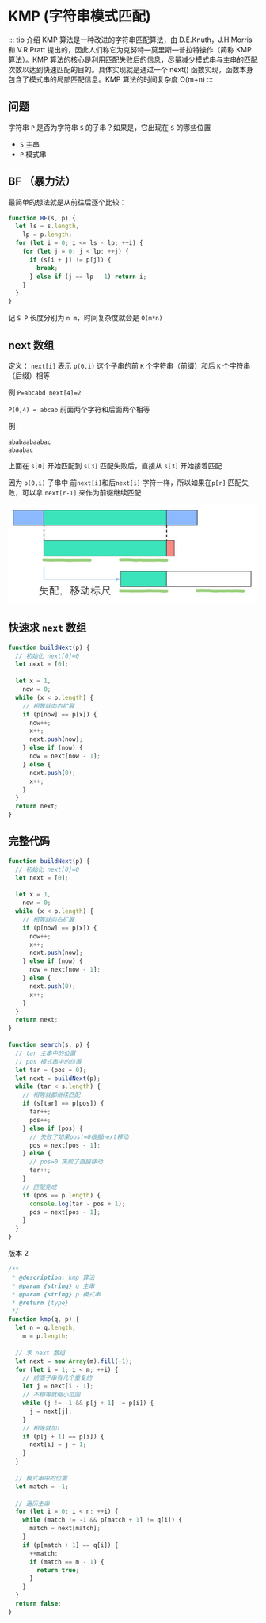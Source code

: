 # KMP (字符串模式匹配)

::: tip 介绍
KMP 算法是一种改进的字符串匹配算法，由 D.E.Knuth，J.H.Morris 和 V.R.Pratt 提出的，因此人们称它为克努特—莫里斯—普拉特操作（简称 KMP 算法）。KMP 算法的核心是利用匹配失败后的信息，尽量减少模式串与主串的匹配次数以达到快速匹配的目的。具体实现就是通过一个 next() 函数实现，函数本身包含了模式串的局部匹配信息。KMP 算法的时间复杂度 O(m+n)
:::

## 问题

字符串 `P` 是否为字符串 `S` 的子串？如果是，它出现在 `S` 的哪些位置

- `S` 主串
- `P` 模式串

## BF （暴力法）

最简单的想法就是从前往后逐个比较：

```js
function BF(s, p) {
  let ls = s.length,
    lp = p.length;
  for (let i = 0; i <= ls - lp; ++i) {
    for (let j = 0; j < lp; ++j) {
      if (s[i + j] != p[j]) {
        break;
      } else if (j == lp - 1) return i;
    }
  }
}
```

记 `S P` 长度分别为 `n m`，时间复杂度就会是 `O(m*n)`

## next 数组

定义： `next[i]` 表示 `p(0,i)` 这个子串的前 `K` 个字符串（前缀）和后 `K` 个字符串（后缀）相等

例 `P=abcabd next[4]=2`

`P(0,4) = abcab` 前面两个字符和后面两个相等

例

```auto
ababaabaabac
abaabac
```

上面在 `s[0]` 开始匹配到 `s[3]` 匹配失败后，直接从 `s[3]` 开始接着匹配

因为 `p(0,i)` 子串中 前`next[i]`和后`next[i]` 字符一样，所以如果在`p[r]` 匹配失败，可以拿 `next[r-1]` 来作为前缀继续匹配

![kmp1](/string_kmp_1.jpg)

## 快速求 `next` 数组

```js
function buildNext(p) {
  // 初始化 next[0]=0
  let next = [0];

  let x = 1,
    now = 0;
  while (x < p.length) {
    // 相等就向右扩展
    if (p[now] == p[x]) {
      now++;
      x++;
      next.push(now);
    } else if (now) {
      now = next[now - 1];
    } else {
      next.push(0);
      x++;
    }
  }
  return next;
}
```

## 完整代码

```js
function buildNext(p) {
  // 初始化 next[0]=0
  let next = [0];

  let x = 1,
    now = 0;
  while (x < p.length) {
    // 相等就向右扩展
    if (p[now] == p[x]) {
      now++;
      x++;
      next.push(now);
    } else if (now) {
      now = next[now - 1];
    } else {
      next.push(0);
      x++;
    }
  }
  return next;
}

function search(s, p) {
  // tar 主串中的位置
  // pos 模式串中的位置
  let tar = (pos = 0);
  let next = buildNext(p);
  while (tar < s.length) {
    // 相等就都继续匹配
    if (s[tar] == p[pos]) {
      tar++;
      pos++;
    } else if (pos) {
      // 失败了如果pos!=0根据next移动
      pos = next[pos - 1];
    } else {
      // pos=0 失败了直接移动
      tar++;
    }
    // 匹配完成
    if (pos == p.length) {
      console.log(tar - pos + 1);
      pos = next[pos - 1];
    }
  }
}
```

版本 2

```js
/**
 * @description: kmp 算法
 * @param {string} q 主串
 * @param {string} p 模式串
 * @return {type}
 */
function kmp(q, p) {
  let n = q.length,
    m = p.length;

  // 求 next 数组
  let next = new Array(m).fill(-1);
  for (let i = 1; i < m; ++i) {
    // 前面子串有几个重复的
    let j = next[i - 1];
    // 不相等就缩小范围
    while (j != -1 && p[j + 1] != p[i]) {
      j = next[j];
    }
    // 相等就加1
    if (p[j + 1] == p[i]) {
      next[i] = j + 1;
    }
  }

  // 模式串中的位置
  let match = -1;

  // 遍历主串
  for (let i = 0; i < n; ++i) {
    while (match != -1 && p[match + 1] != q[i]) {
      match = next[match];
    }
    if (p[match + 1] == q[i]) {
      ++match;
      if (match == m - 1) {
        return true;
      }
    }
  }
  return false;
}
```
